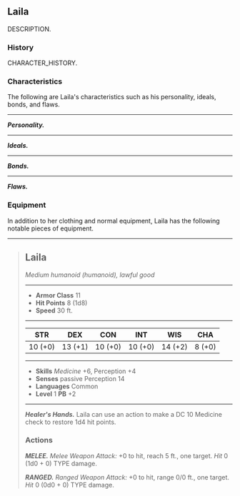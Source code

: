 ## Laila
DESCRIPTION.

### History
CHARACTER_HISTORY.

### Characteristics
The following are Laila's characteristics such as his personality, ideals, bonds, and flaws.
___
***Personality.***

___
***Ideals.***

___
***Bonds.***

___
***Flaws.***


### Equipment
In addition to her clothing and normal equipment, Laila has the following notable pieces of equipment.

___
> ## Laila
>*Medium humanoid (humanoid), lawful good*
> ___
> - **Armor Class** 11
> - **Hit Points** 8 (1d8)
> - **Speed** 30 ft.
>___
>|   STR   |   DEX   |   CON   |   INT   |   WIS   |   CHA   |
>|:-------:|:-------:|:-------:|:-------:|:-------:|:-------:|
>| 10 (+0) | 13 (+1) | 10 (+0) | 10 (+0) | 14 (+2) |  8 (+0) |
>___
> - **Skills** *Medicine* +6, Perception +4
> - **Senses** passive Perception 14
> - **Languages** Common
> - **Level** 1 **PB** +2
> ___
> ***Healer's Hands.***
> Laila can use an action to make a DC 10 Medicine check to restore 1d4 hit points.
>
>
> ### Actions
> ***MELEE.*** *Melee Weapon Attack:* +0 to hit, reach 5 ft., one target. *Hit* 0 (1d0 + 0) TYPE damage. 
>
> ***RANGED.*** *Ranged Weapon Attack:* +0 to hit, range 0/0 ft., one target. *Hit* 0 (0d0 + 0) TYPE damage. 